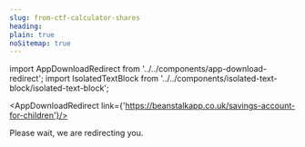 ```yaml
---
slug: from-ctf-calculator-shares
heading: 
plain: true
noSitemap: true
---
```


import AppDownloadRedirect from '../../components/app-download-redirect';
import IsolatedTextBlock from '../../components/isolated-text-block/isolated-text-block';

<AppDownloadRedirect link={'https://beanstalkapp.co.uk/savings-account-for-children'}/>

<IsolatedTextBlock>
  Please wait, we are redirecting you.
</IsolatedTextBlock>